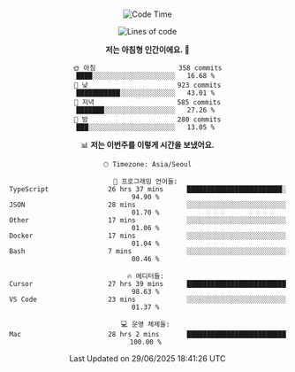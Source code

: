<div align="center">

<br />

 <!--START_SECTION:waka-->
![Code Time](http://img.shields.io/badge/Code%20Time-4%2C782%20hrs%2023%20mins-blue)

![Lines of code](https://img.shields.io/badge/%EC%A0%80%EB%8A%94%20%EC%97%AC%ED%83%9C%EA%B9%8C%EC%A7%80%20-2.0%20million%20%EC%A4%84%EC%9D%98%20%EC%BD%94%EB%93%9C%EB%A5%BC%20%EC%9E%91%EC%84%B1%ED%96%88%EC%96%B4%EC%9A%94.-blue)

**저는 아침형 인간이에요. 🐤** 

```text
🌞 아침                     358 commits         ████░░░░░░░░░░░░░░░░░░░░░   16.68 % 
🌆 낮　                     923 commits         ███████████░░░░░░░░░░░░░░   43.01 % 
🌃 저녁                     585 commits         ███████░░░░░░░░░░░░░░░░░░   27.26 % 
🌙 밤　                     280 commits         ███░░░░░░░░░░░░░░░░░░░░░░   13.05 % 
```


📊 **저는 이번주를 이렇게 시간을 보냈어요.** 

```text
🕑︎ Timezone: Asia/Seoul

💬 프로그래밍 언어들: 
TypeScript               26 hrs 37 mins      ████████████████████████░   94.90 % 
JSON                     28 mins             ░░░░░░░░░░░░░░░░░░░░░░░░░   01.70 % 
Other                    17 mins             ░░░░░░░░░░░░░░░░░░░░░░░░░   01.06 % 
Docker                   17 mins             ░░░░░░░░░░░░░░░░░░░░░░░░░   01.04 % 
Bash                     7 mins              ░░░░░░░░░░░░░░░░░░░░░░░░░   00.46 % 

🔥 에디터들: 
Cursor                   27 hrs 39 mins      █████████████████████████   98.63 % 
VS Code                  23 mins             ░░░░░░░░░░░░░░░░░░░░░░░░░   01.37 % 

💻 운영 체제들: 
Mac                      28 hrs 2 mins       █████████████████████████   100.00 % 
```


 Last Updated on 29/06/2025 18:41:26 UTC
<!--END_SECTION:waka-->

</div>
